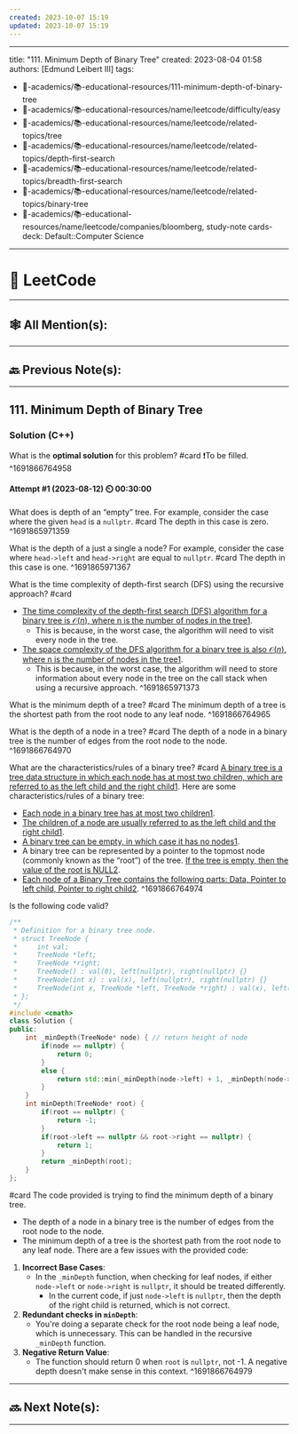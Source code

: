 ```yaml
---
created: 2023-10-07 15:19
updated: 2023-10-07 15:19
---
```


---
title: "111. Minimum Depth of Binary Tree"
created: 2023-08-04 01:58 
authors: [Edmund Leibert III]
tags: 
- 🔴-academics/📚-educational-resources/111-minimum-depth-of-binary-tree
- 🔴-academics/📚-educational-resources/name/leetcode/difficulty/easy
- 🔴-academics/📚-educational-resources/name/leetcode/related-topics/tree
- 🔴-academics/📚-educational-resources/name/leetcode/related-topics/depth-first-search
- 🔴-academics/📚-educational-resources/name/leetcode/related-topics/breadth-first-search
- 🔴-academics/📚-educational-resources/name/leetcode/related-topics/binary-tree
- 🔴-academics/📚-educational-resources/name/leetcode/companies/bloomberg, study-note
cards-deck: Default::Computer Science
---


# 📕 LeetCode

---

## 🕸️ All Mention(s): 

---

## 🔙 Previous Note(s):

---

## 111. Minimum Depth of Binary Tree

### Solution (C++)

What is the **optimal solution** for this problem?
#card 
❗To be filled.
^1691866764958

#### Attempt #1 (2023-08-12) ⏲️ 00:30:00

What does is depth of an “empty” tree. For example, consider the case where the given `head` is a `nullptr`.
#card 
The depth in this case is zero.
^1691865971359

What is the depth of a just a single a node? For example, consider the case where `head->left` and `head->right` are equal to `nullptr`.
#card 
The depth in this case is one.
^1691865971367

What is the time complexity of depth-first search (DFS) using the recursive approach?
#card 
- [The time complexity of the depth-first search (DFS) algorithm for a binary tree is $\mathcal{O}(n)$, where n is the number of nodes in the tree](https://www.codecademy.com/article/depth-first-search-conceptual)[1](https://www.codecademy.com/article/depth-first-search-conceptual). 
	- This is because, in the worst case, the algorithm will need to visit every node in the tree.
- [The space complexity of the DFS algorithm for a binary tree is also $\mathcal{O}(n)$, where n is the number of nodes in the tree](https://www.codecademy.com/article/depth-first-search-conceptual)[1](https://www.codecademy.com/article/depth-first-search-conceptual). 
	- This is because, in the worst case, the algorithm will need to store information about every node in the tree on the call stack when using a recursive approach.
^1691865971373

What is the minimum depth of a tree? 
#card 
The <span class="spoiler">minimum depth of a tree</span> is the shortest path from the root node to any leaf node. 
^1691866764965

What is the depth of a node in a tree?
#card 
The <span class="spoiler">depth of a node in a binary tree</span> is the number of edges from the root node to the node.
^1691866764970

What are the characteristics/rules of a binary tree?
#card 
[A binary tree is a tree data structure in which each node has at most two children, which are referred to as the left child and the right child](https://en.wikipedia.org/wiki/Binary_tree)[1](https://en.wikipedia.org/wiki/Binary_tree). Here are some characteristics/rules of a binary tree:
- [Each node in a binary tree has at most two children](about:blank#)[1](https://en.wikipedia.org/wiki/Binary_tree).
- [The children of a node are usually referred to as the left child and the right child](about:blank#)[1](https://en.wikipedia.org/wiki/Binary_tree).
- [A binary tree can be empty, in which case it has no nodes](https://en.wikipedia.org/wiki/Binary_tree)[1](https://en.wikipedia.org/wiki/Binary_tree).
- A binary tree can be represented by a pointer to the topmost node (commonly known as the “root”) of the tree. [If the tree is empty, then the value of the root is NULL](about:blank#)[2](https://www.geeksforgeeks.org/binary-tree-data-structure/).
- [Each node of a Binary Tree contains the following parts: Data, Pointer to left child, Pointer to right child](about:blank#)[2](https://www.geeksforgeeks.org/binary-tree-data-structure/).
^1691866764974


Is the following code valid?
```cpp
/**
 * Definition for a binary tree node.
 * struct TreeNode {
 *     int val;
 *     TreeNode *left;
 *     TreeNode *right;
 *     TreeNode() : val(0), left(nullptr), right(nullptr) {}
 *     TreeNode(int x) : val(x), left(nullptr), right(nullptr) {}
 *     TreeNode(int x, TreeNode *left, TreeNode *right) : val(x), left(left), right(right) {}
 * };
 */
#include <cmath>
class Solution {
public:
    int _minDepth(TreeNode* node) { // return height of node
        if(node == nullptr) {
            return 0;
        }
        else {
            return std::min(_minDepth(node->left) + 1, _minDepth(node->right) + 1);
        }
    }
    int minDepth(TreeNode* root) {
        if(root == nullptr) {
            return -1;
        }
        if(root->left == nullptr && root->right == nullptr) {
            return 1;
        }
        return _minDepth(root);
    }
};
```
#card 
The code provided is trying to find the minimum depth of a binary tree. 
- The depth of a node in a binary tree is the number of edges from the root node to the node.
- The minimum depth of a tree is the shortest path from the root node to any leaf node. 
There are a few issues with the provided code:
1. **Incorrect Base Cases**:
    - In the `_minDepth` function, when checking for leaf nodes, if either `node->left` or `node->right` is `nullptr`, it should be treated differently. 
        - In the current code, if just `node->left` is `nullptr`, then the depth of the right child is returned, which is not correct.
2. **Redundant checks in `minDepth`**:
    - You're doing a separate check for the root node being a leaf node, which is unnecessary. This can be handled in the recursive `_minDepth` function.
3. **Negative Return Value**:
    - The function should return 0 when `root` is `nullptr`, not -1. A negative depth doesn't make sense in this context.
^1691866764979

---

## 🔜 Next Note(s):

---

